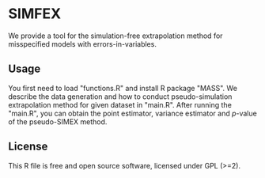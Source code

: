 # SIMFEX
We provide a tool for the simulation-free extrapolation method for misspecified models with errors-in-variables.
## Usage
You first need to load "functions.R" and install R package "MASS". We describe the data generation and how to conduct pseudo-simulation extrapolation method for given dataset in "main.R". After running the "main.R", you can obtain the point estimator, variance estimator and $p$-value of the pseudo-SIMEX method.
## License
This R file is free and open source software, licensed under GPL (>=2).
